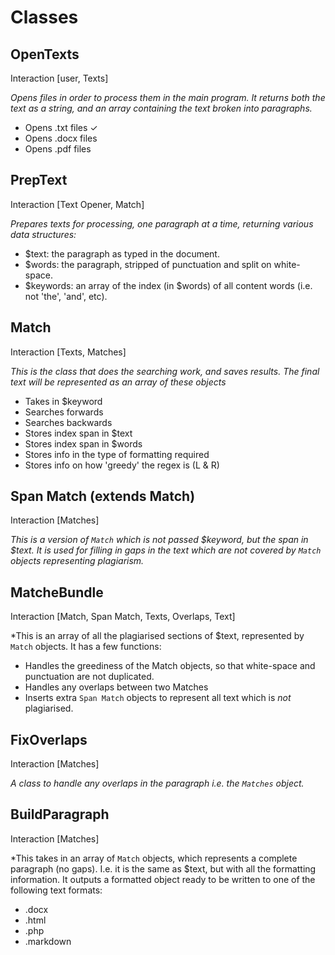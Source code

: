 Classes
=======

## OpenTexts
Interaction [user, Texts]

   *Opens files in order to process them in
   the main program. It returns both the text
   as a string, and an array containing the
   text broken into paragraphs.*

   - Opens .txt files     ✓
   - Opens .docx files
   - Opens .pdf files

## PrepText
Interaction [Text Opener, Match]

   *Prepares texts for processing, one paragraph
   at a time, returning various data structures:*

   - $text: the paragraph as typed in the document.
   - $words: the paragraph, stripped of punctuation
     and split on white-space.
   - $keywords: an array of the index (in $words) of
     all content words (i.e. not 'the', 'and', etc).

## Match
Interaction [Texts, Matches]

   *This is the class that does the searching work,
   and saves results. The final text will be
   represented as an array of these objects*

   - Takes in $keyword
   - Searches forwards
   - Searches backwards
   - Stores index span in $text
   - Stores index span in $words
   - Stores info in the type of formatting required
   - Stores info on how 'greedy' the regex is (L & R)

## Span Match (extends Match)
Interaction [Matches]

   *This is a version of `Match` which is not passed
   $keyword, but the span in $text. It is used for
   filling in gaps in the text which are not covered
   by `Match` objects representing plagiarism.*

## MatcheBundle
Interaction [Match, Span Match, Texts, Overlaps, Text]

   *This is an array of all the plagiarised sections
   of $text, represented by `Match` objects. It has
   a few functions:

   - Handles the greediness of the Match objects, so
     that white-space and punctuation are not duplicated.
   - Handles any overlaps between two Matches
   - Inserts extra `Span Match` objects to represent
     all text which is *not* plagiarised.

## FixOverlaps
Interaction [Matches]

   *A class to handle any overlaps in the paragraph
   i.e. the `Matches` object.*

## BuildParagraph
Interaction [Matches]

   *This takes in an array of `Match` objects, which
   represents a complete paragraph (no gaps). I.e. it
   is the same as $text, but with all the formatting
   information. It outputs a formatted object ready
   to be written to one of the following text formats:

   - .docx
   - .html
   - .php
   - .markdown
